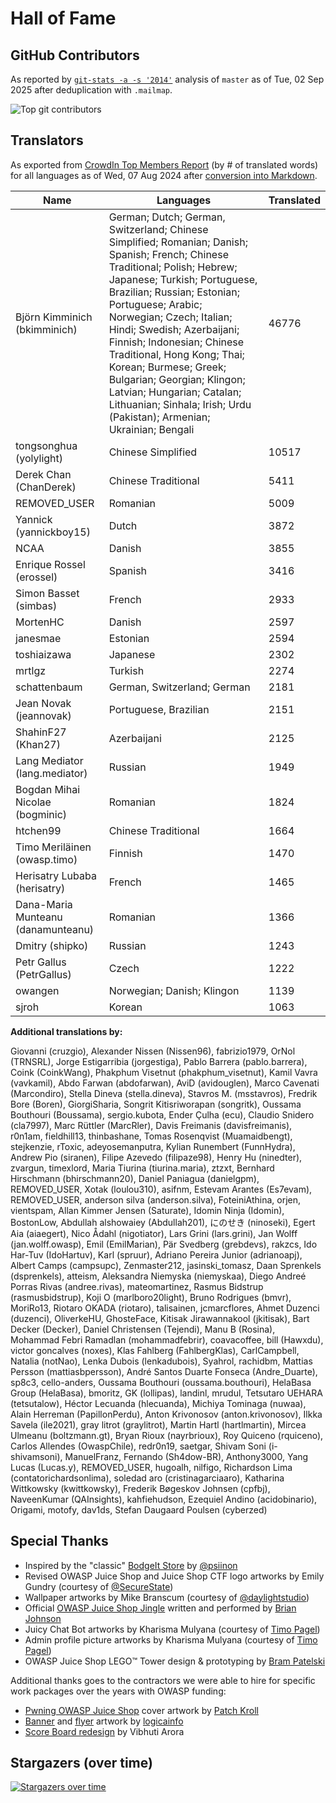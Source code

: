 # Hall of Fame

## GitHub Contributors

As reported by [`git-stats -a -s '2014'`](https://www.npmjs.com/package/git-stats) analysis of `master` as of Tue, 02 Sep
2025 after deduplication with `.mailmap`.

![Top git contributors](screenshots/git-stats.png)

## Translators

As exported from
[CrowdIn Top Members Report](https://crowdin.com/project/owasp-juice-shop/reports/top-members)
(by # of translated words) for all languages as of Wed, 07 Aug
2024 after [conversion into Markdown](https://thisdavej.com/copy-table-in-excel-and-paste-as-a-markdown-table/).

| Name                               | Languages                                                                                                                                                                                                                                                                                                                                                                                                                                                                                        | Translated |
| ---------------------------------- | ------------------------------------------------------------------------------------------------------------------------------------------------------------------------------------------------------------------------------------------------------------------------------------------------------------------------------------------------------------------------------------------------------------------------------------------------------------------------------------------------ | ---------- |
| Björn Kimminich (bkimminich)       | German; Dutch; German, Switzerland; Chinese Simplified; Romanian; Danish; Spanish; French; Chinese Traditional; Polish; Hebrew; Japanese; Turkish; Portuguese, Brazilian; Russian; Estonian; Portuguese; Arabic; Norwegian; Czech; Italian; Hindi; Swedish; Azerbaijani; Finnish; Indonesian; Chinese Traditional, Hong Kong; Thai; Korean; Burmese; Greek; Bulgarian; Georgian; Klingon; Latvian; Hungarian; Catalan; Lithuanian; Sinhala; Irish; Urdu (Pakistan); Armenian; Ukrainian; Bengali | 46776      |
| tongsonghua (yolylight)            | Chinese Simplified                                                                                                                                                                                                                                                                                                                                                                                                                                                                               | 10517      |
| Derek Chan (ChanDerek)             | Chinese Traditional                                                                                                                                                                                                                                                                                                                                                                                                                                                                              | 5411       |
| REMOVED_USER                       | Romanian                                                                                                                                                                                                                                                                                                                                                                                                                                                                                         | 5009       |
| Yannick (yannickboy15)             | Dutch                                                                                                                                                                                                                                                                                                                                                                                                                                                                                            | 3872       |
| NCAA                               | Danish                                                                                                                                                                                                                                                                                                                                                                                                                                                                                           | 3855       |
| Enrique Rossel (erossel)           | Spanish                                                                                                                                                                                                                                                                                                                                                                                                                                                                                          | 3416       |
| Simon Basset (simbas)              | French                                                                                                                                                                                                                                                                                                                                                                                                                                                                                           | 2933       |
| MortenHC                           | Danish                                                                                                                                                                                                                                                                                                                                                                                                                                                                                           | 2597       |
| janesmae                           | Estonian                                                                                                                                                                                                                                                                                                                                                                                                                                                                                         | 2594       |
| toshiaizawa                        | Japanese                                                                                                                                                                                                                                                                                                                                                                                                                                                                                         | 2302       |
| mrtlgz                             | Turkish                                                                                                                                                                                                                                                                                                                                                                                                                                                                                          | 2274       |
| schattenbaum                       | German, Switzerland; German                                                                                                                                                                                                                                                                                                                                                                                                                                                                      | 2181       |
| Jean Novak (jeannovak)             | Portuguese, Brazilian                                                                                                                                                                                                                                                                                                                                                                                                                                                                            | 2151       |
| ShahinF27 (Khan27)                 | Azerbaijani                                                                                                                                                                                                                                                                                                                                                                                                                                                                                      | 2125       |
| Lang Mediator (lang.mediator)      | Russian                                                                                                                                                                                                                                                                                                                                                                                                                                                                                          | 1949       |
| Bogdan Mihai Nicolae (bogminic)    | Romanian                                                                                                                                                                                                                                                                                                                                                                                                                                                                                         | 1824       |
| htchen99                           | Chinese Traditional                                                                                                                                                                                                                                                                                                                                                                                                                                                                              | 1664       |
| Timo Meriläinen (owasp.timo)       | Finnish                                                                                                                                                                                                                                                                                                                                                                                                                                                                                          | 1470       |
| Herisatry Lubaba (herisatry)       | French                                                                                                                                                                                                                                                                                                                                                                                                                                                                                           | 1465       |
| Dana-Maria Munteanu (danamunteanu) | Romanian                                                                                                                                                                                                                                                                                                                                                                                                                                                                                         | 1366       |
| Dmitry (shipko)                    | Russian                                                                                                                                                                                                                                                                                                                                                                                                                                                                                          | 1243       |
| Petr Gallus (PetrGallus)           | Czech                                                                                                                                                                                                                                                                                                                                                                                                                                                                                            | 1222       |
| owangen                            | Norwegian; Danish; Klingon                                                                                                                                                                                                                                                                                                                                                                                                                                                                       | 1139       |
| sjroh                              | Korean                                                                                                                                                                                                                                                                                                                                                                                                                                                                                           | 1063       |

**Additional translations by:**

Giovanni (cruzgio), Alexander Nissen (Nissen96), fabrizio1979, OrNol (TRNSRL), Jorge Estigarribia (jorgestiga), Pablo Barrera (pablo.barrera), Coink (CoinkWang), Phakphum Visetnut (phakphum_visetnut), Kamil Vavra (vavkamil), Abdo Farwan (abdofarwan), AviD (avidouglen), Marco Cavenati (Marcondiro), Stella Dineva (stella.dineva), Stavros M. (msstavros), Fredrik Bore (Boren), GiorgiSharia, Songrit Kitisriworapan (songritk), Oussama Bouthouri (Boussama), sergio.kubota, Ender Çulha (ecu), Claudio Snidero (cla7997), Marc Rüttler (MarcRler), Davis Freimanis (davisfreimanis), r0n1am, fieldhill13, thinbashane, Tomas Rosenqvist (Muamaidbengt), stejkenzie, rToxic, adeyosemanputra, Kylian Runembert (FunnHydra), Andrew Pio (siranen), Filipe Azevedo (filipaze98), Henry Hu (ninedter), zvargun, timexlord, Maria Tiurina (tiurina.maria), ztzxt, Bernhard Hirschmann (bhirschmann20), Daniel Paniagua (danielgpm), REMOVED_USER, Xotak (loulou310), asifnm, Estevam Arantes (Es7evam), REMOVED_USER, anderson silva (anderson.silva), FoteiniAthina, orjen, vientspam, Allan Kimmer Jensen (Saturate), Idomin Ninja (Idomin), BostonLow, Abdullah alshowaiey (Abdullah201), にのせき (ninoseki), Egert Aia (aiaegert), Nico Ådahl (nigotiator), Lars Grini (lars.grini), Jan Wolff (jan.wolff.owasp), Emil (EmilMarian), Pär Svedberg (grebdevs), rakzcs, Ido Har-Tuv (IdoHartuv), Karl (spruur), Adriano Pereira Junior (adrianoapj), Albert Camps (campsupc), Zenmaster212, jasinski_tomasz, Daan Sprenkels (dsprenkels), atteism, Aleksandra Niemyska (niemyskaa), Diego Andreé Porras Rivas (andree.rivas), mateomartinez, Rasmus Bidstrup (rasmusbidstrup), Koji O (marlboro20light), Bruno Rodrigues (bmvr), MoriRo13, Riotaro OKADA (riotaro), talisainen, jcmarcflores, Ahmet Duzenci (duzenci), OliverkeHU, GhosteFace, Kitisak Jirawannakool (jkitisak), Bart Decker (Decker), Daniel Christensen (Tejendi), Manu B (Rosina), Mohammad Febri Ramadlan (mohammadfebrir), coavacoffee, bill (Hawxdu), victor goncalves (noxes), Klas Fahlberg (FahlbergKlas), CarlCampbell, Natalia (notNao), Lenka Dubois (lenkadubois), Syahrol, rachidbm, Mattias Persson (mattiasbpersson), André Santos Duarte Fonseca (Andre_Duarte), sp8c3, cello-anders, Oussama Bouthouri (oussama.bouthouri), HelaBasa Group (HelaBasa), bmoritz, GK (lollipas), landinl, mrudul, Tetsutaro UEHARA (tetsutalow), Héctor Lecuanda (hlecuanda), Michiya Tominaga (nuwaa), Alain Herreman (PapillonPerdu), Anton Krivonosov (anton.krivonosov), Ilkka Savela (ile2021), gray litrot (graylitrot), Martin Hartl (hartlmartin), Mircea Ulmeanu (boltzmann.gt), Bryan Rioux (nayrbrioux), Roy Quiceno (rquiceno), Carlos Allendes (OwaspChile), redr0n19, saetgar, Shivam Soni (i-shivamsoni), ManuelFranz, Fernando (Sh4dow-BR), Anthony3000, Yang Lucas (Lucas.y), REMOVED_USER, hugoalh, nilfigo, Richardson Lima (contatorichardsonlima), soledad aro (cristinagarciaaro), Katharina Wittkowsky (kwittkowsky), Frederik Bøgeskov Johnsen (cpfbj), NaveenKumar (QAInsights), kahfiehudson, Ezequiel Andino (acidobinario), Origami, motofy, dav1ds, Stefan Daugaard Poulsen (cyberzed)

## Special Thanks

- Inspired by the "classic"
  [BodgeIt Store](https://github.com/psiinon/bodgeit) by
  [@psiinon](https://github.com/psiinon)
- Revised OWASP Juice Shop and Juice Shop CTF logo artworks by Emily Gundry (courtesy
  of [@SecureState](https://github.com/SecureState))
- Wallpaper artworks by Mike Branscum (courtesy of
  [@daylightstudio](https://github.com/daylightstudio))
- Official
  [OWASP Juice Shop Jingle](https://soundcloud.com/braimee/owasp-juice-shop-jingle)
  written and performed by [Brian Johnson](https://github.com/braimee)
- Juicy Chat Bot artworks by Kharisma Mulyana (courtesy of
  [Timo Pagel](https://github.com/wurstbrot/))
- Admin profile picture artworks by Kharisma Mulyana (courtesy of
  [Timo Pagel](https://github.com/wurstbrot/))
- OWASP Juice Shop LEGO™ Tower design & prototyping by [Bram Patelski](https://github.com/brampat/)

Additional thanks goes to the contractors we were able to hire for specific work packages over the years with OWASP funding:

- [Pwning OWASP Juice Shop](https://leanpub.com/juice-shop) cover artwork
  by [Patch Kroll](https://99designs.de/profiles/3099878)
- [Banner](https://github.com/OWASP/owasp-swag/tree/master/projects/juice-shop/banners)
  and
  [flyer](https://github.com/OWASP/owasp-swag/tree/master/projects/juice-shop/flyers)
  artwork by [logicainfo](https://99designs.de/profiles/logicainfo)
- [Score Board redesign](https://www.figma.com/file/DwC5ErhRz6gb3eTZEYYriS/Juiceshop-Scoreboard?type=design&node-id=0-1&mode=design) by Vibhuti Arora

## Stargazers (over time)

[![Stargazers over time](https://starchart.cc/juice-shop/juice-shop.svg)](https://starchart.cc/juice-shop/juice-shop)
